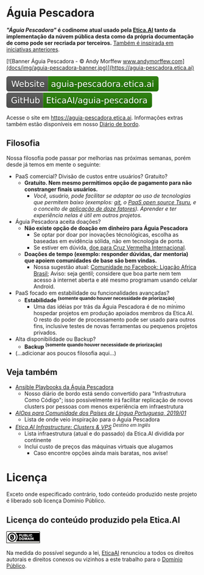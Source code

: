 # Águia Pescadora

**_"Águia Pescadora"_ é codinome atual usado pela [Etica.AI](https://etica.ai)
tanto da implementação da núvem pública desta como da própria documentação de
como pode ser recriada por terceiros.**
[Também é inspirada em iniciativas anteriores](https://aguia-pescadora.etica.ai/evolucao/#evolucao/#pré-Águia-pescadora).

[![Banner Águia Pescadora - © Andy Morffew www.andymorffew.com](docs/img/aguia-pescadora-banner.jpg)](https://aguia-pescadora.etica.ai)

[![Website: aguia-pescadora.etica.ai](docs/img/badges/website.svg)](https://aguia-pescadora.etica.ai) [![GitHub: EticaAI/aguia-pescadora](docs/img/badges/github.svg)](https://github.com/EticaAI/aguia-pescadora)


<!--
Considerar...

- https://github.com/galeb/galeb
- https://cachethq.io

-->


<!--

. Pode incluir desde
pequenos projetos

usada por voluntários
para implementar softwares já existentes, ainda que em estágio experimental,

. A capacidade ociosa de processamento
pode ser usada pelos colaboradores para seus projetos pessoais ou como
laboratório de aprendizagem para novas ferramentas como nossa forma de
agradecimento.

principalmente implementação de sua Plataforma Como Serviço ("PaaS") comunitária

-->

Acesse o site em <https://aguia-pescadora.etica.ai>. Informações extras também
estão disponíveis em nosso [Diário de bordo](diario-de-bordo/).

<!--
- [Pilha de soluções usadas na Águia Pesquisadora comentada](docs/pilha-de-solucoes/)
- [Diário de bordo](diario-de-bordo/)
-->

## Filosofia

Nossa filosofia pode passar por melhorias nas próximas semanas, porém desde já
temos em mente o seguinte:

- PaaS comercial? Divisão de custos entre usuários? Gratuito?
    - **Gratuito. Nem mesmo permitimos opção de pagamento para não constranger finais usuários.**
        - _Você, usuário, pode facilitar se adaptar ao uso de tecnologias que permitem baixo (exemplos: [git](https://git-scm.com/book/pt-br/v1/Primeiros-passos-No%C3%A7%C3%B5es-B%C3%A1sicas-de-Git), o [PaaS open source Tsuru](https://tsuru.io), e o conceito de [aplicação de doze fatores](https://12factor.net/pt_br/)). Aprender e ter experiência nelas é útil em outros projetos._
- Águia Pescadora aceita doações?
    - **Não existe opção de doação em dinheiro para Águia Pescadora**
        -  Se optar por doar por inovações técnológicas, escolha as baseadas em evidência sólida, não em tecnologia de ponta.
        - Se estiver em dúvida, [doe para Cruz Vermelha Internacional](https://www.icrc.org/pt/faq/sobre-doacoes).
    - **Doações de tempo (exemplo: responder dúvidas, dar mentoria) que apoiem comunidades de base são bem vindas.**
        - Nossa sugestão atual: [Comunidade no Facebook: Ligação Africa Brasil](https://www.facebook.com/groups/africabr/); Aviso: seja gentil; considere que boa parte nem tem acesso à internet aberta e até mesmo programam usando celular Android.
- PaaS focado em estabilidade ou funcionalidades avançadas?
    - **Estabilidade <sup>(somente quando houver necessidade de priorização)</sup>**.
        - Uma das idéias por trás da Águia Pescadora é de no mínimo hospedar projetos em produção apoiados membros da Etica.AI. O resto do poder de processamento pode ser usado para outros fins, inclusive testes de novas ferramentas ou pequenos projetos privados.
- Alta disponibilidade ou Backup?
    - **Backup <sup>(somente quando houver necessidade de priorização)</sup>**
- (...adicionar aos poucos filosofia aqui...)


<!-- Veja também <https://aguia-pescadora.etica.ai/filosofia/> para mais detalhes.-->

<!--
## Metas
-->
<!-- “Não vamos colocar meta. Vamos deixar a meta aberta, mas, quando atingirmos a meta, vamos dobrar a meta.” ― Rousseff, Dilma -->
<!--
- (Em breve)
-->

<!--
TODO: considerar outras VPSs baratas para projetos seguintes

- https://www.reddit.com/r/selfhosted/comments/b4vqdl/vps_provider_for_starting_out_with_self_hosting/
  - "If you want something ridiculously cheap to play around with, don't need much RAM (128 MB) or disk space (2-3 GB), and don't mind using IPv6-only (or only having a few ports on a shared IPv4 address), there's several VPS providers that offer VPSes primarily with IPv6, along with a shared IPv4 address (NAT). Check out Gullo's Hosting and MrVM - Both have plans for around $4 per year."
    - https://hosting.gullo.me/
    - https://hosting.gullo.me/pricing

E para discos
- 2: https://buyvm.net/block-storage-slabs/ + https://buyvm.net/kvm-dedicated-server-slices/ (storage requer agente pra acessar)

-->

## Veja também
- [Ansible Playbooks da Águia Pescadora](https://github.com/EticaAI/aguia-pescadora-ansible-playbooks)
    - Nosso diário de bordo está sendo convertido para "Infrastrutura Como
      Código"; isso possivelmente irá facilitar replicação de novos clusters
      por pessoas com menos experiência em infraestrutura
- _[AIOps para Comunidade dos Países de Língua Portuguesa, 2019/01](https://github.com/fititnt/cplp-aiops)_
    - Lista de onde veio inspiração para o Águia Pescadora
- _[Etica.AI Infrastructure: Clusters & VPS](https://github.com/orgs/EticaAI/projects/2) <sup>Destino em Inglês</sup>_
    - Lista infraestrutura (atual e do passado) da Etica.AI dividida por continente
    - Inclui custo de preços das máquinas virtuais que alugamos
        - Caso encontre opções ainda mais baratas, nos avise!

# Licença

Exceto onde especificado contrário, todo conteúdo produzido neste projeto
é liberado sob licença Domínio Público.

<!--
TODO: citar licenças de alguns softwares envolvidos, em especial Tsuru e Docker (fititnt, 2019-06-21 03:48 BRT)
-->

## Licença do conteúdo produzido pela Etica.AI

[![Domínio Público](docs/img/dominio-publico.png)](UNLICENSE)

Na medida do possível segundo a lei, [EticaAI](https://github.com/EticaAI)
renunciou a todos os direitos autorais e direitos conexos ou vizinhos a este
trabalho para o [Domínio Público](UNLICENSE).
